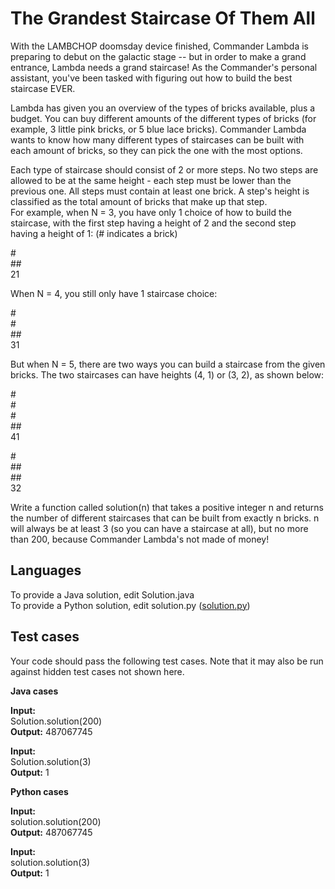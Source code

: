 # The Grandest Staircase Of Them All

With the LAMBCHOP doomsday device finished, Commander Lambda is preparing to debut on the galactic stage -- but in order to make a grand entrance, Lambda needs a grand staircase! As the Commander's personal assistant, you've been tasked with figuring out how to build the best staircase EVER.  

Lambda has given you an overview of the types of bricks available, plus a budget. You can buy different amounts of the different types of bricks (for example, 3 little pink bricks, or 5 blue lace bricks). Commander Lambda wants to know how many different types of staircases can be built with each amount of bricks, so they can pick the one with the most options.  

Each type of staircase should consist of 2 or more steps.  No two steps are allowed to be at the same height - each step must be lower than the previous one. All steps must contain at least one brick. A step's height is classified as the total amount of bricks that make up that step.  
For example, when N = 3, you have only 1 choice of how to build the staircase, with the first step having a height of 2 and the second step having a height of 1: (# indicates a brick)  

\#  
\##  
21  

When N = 4, you still only have 1 staircase choice:  

\#  
\#  
\##  
31

But when N = 5, there are two ways you can build a staircase from the given bricks. The two staircases can have heights (4, 1) or (3, 2), as shown below:  

\#  
\#  
\#  
\##  
41  

\#  
\##  
\##  
32  

Write a function called solution(n) that takes a positive integer n and returns the number of different staircases that can be built from exactly n bricks. n will always be at least 3 (so you can have a staircase at all), but no more than 200, because Commander Lambda's not made of money!

## Languages
To provide a Java solution, edit Solution.java  
To provide a Python solution, edit solution.py ([solution.py](https://github.com/SameedIlyas/Google-foo.bar-Challenge/blob/main/solutions/Level3/the-grandest-staircase-of-them-all.py))   

## Test cases
Your code should pass the following test cases. Note that it may also be run against hidden test cases not shown here.  

**Java cases**  

**Input:**  
Solution.solution(200)  
**Output:**    487067745  

**Input:**  
Solution.solution(3)  
**Output:**   1  

**Python cases**  

**Input:**  
solution.solution(200)  
**Output:**    487067745  

**Input:**  
solution.solution(3)  
**Output:**    1
